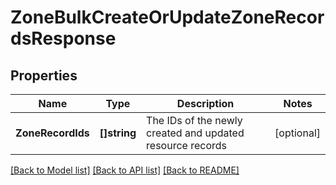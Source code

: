 # ZoneBulkCreateOrUpdateZoneRecordsResponse

## Properties

Name | Type | Description | Notes
------------ | ------------- | ------------- | -------------
**ZoneRecordIds** | **[]string** | The IDs of the newly created and updated resource records | [optional] 

[[Back to Model list]](../README.md#documentation-for-models) [[Back to API list]](../README.md#documentation-for-api-endpoints) [[Back to README]](../README.md)


